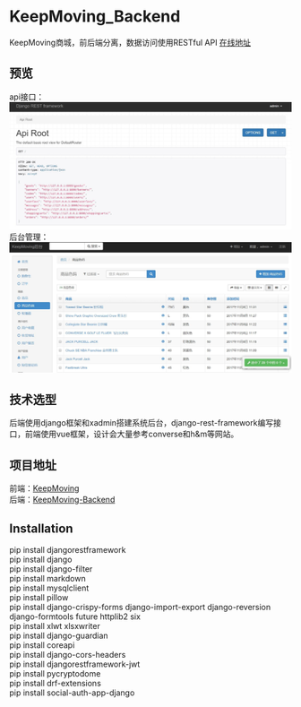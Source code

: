 # KeepMoving_Backend

KeepMoving商城，前后端分离，数据访问使用RESTful API
[在线地址](http://111.230.186.193:8000/index)

## 预览

api接口：
![](https://raw.githubusercontent.com/Albino1995/Albino1995.github.io/master/img/20171108/api.jpg)
后台管理：
![](https://raw.githubusercontent.com/Albino1995/Albino1995.github.io/master/img/20171108/backend.jpg)

## 技术选型

后端使用django框架和xadmin搭建系统后台，django-rest-framework编写接口，前端使用vue框架，设计会大量参考converse和h&m等网站。

## 项目地址

前端：[KeepMoving](https://github.com/Albino1995/KeepMoving)<br>
后端：[KeepMoving-Backend](https://github.com/Albino1995/KeepMoving_Backend)

## Installation

pip install djangorestframework<br>
pip install django<br>
pip install django-filter<br>
pip install markdown<br>
pip install mysqlclient<br>
pip install pillow<br>
pip install django-crispy-forms django-import-export django-reversion django-formtools future httplib2 six<br>
pip install xlwt xlsxwriter<br>
pip install django-guardian<br>
pip install coreapi<br>
pip install django-cors-headers<br>
pip install djangorestframework-jwt<br>
pip install pycryptodome<br>
pip install drf-extensions<br>
pip install social-auth-app-django

